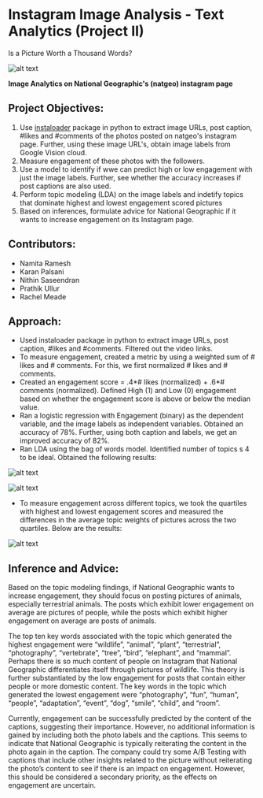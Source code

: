 # Instagram Image Analysis - Text Analytics (Project II)

Is a Picture Worth a Thousand Words?

![alt text](https://github.com/KaranPalsani/Instagram-Engagement-Case-Study/blob/master/Images/100M_CelebrationPanda%2Bcopy.jpg)

**Image Analytics on National Geographic's (natgeo) instagram page**

## Project Objectives:

1. Use [instaloader](https://instaloader.github.io/index.html) package in python to extract image URLs, post caption, #likes and #comments of the photos posted on natgeo's instagram page. Further, using these image URL's, obtain image labels from Google Vision cloud.
2. Measure engagement of these photos with the followers.
3. Use a model to identify if wwe can predict high or low engagement with just the image labels. Further, see whether the accuracy increases if post captions are also used.
4. Perform topic modeling (LDA) on the image labels and indetify topics that dominate highest and lowest engagement scored pictures
5. Based on inferences, formulate advice for National Geographic if it wants to increase engagement on its Instagram page.

## Contributors:

* Namita Ramesh 
* Karan Palsani 
* Nithin Saseendran 
* Prathik Ullur 
* Rachel Meade

## Approach:

* Used instaloader package in python to extract image URLs, post caption, #likes and #comments. Filtered out the video links.
* To measure engagement, created a metric by using a weighted sum of # likes and # comments. For this, we first normalized # likes and # comments.
* Created an engagement score = .4*# likes (normalized) + .6*# comments (normalized). Defined High (1) and Low (0) engagement based on whether the engagement score is above or below the median value.
* Ran a logistic regression with Engagement (binary) as the dependent variable, and the image labels as independent variables. Obtained an accuracy of 78%. Further, using both caption and labels, we get an improved accuracy of 82%.
* Ran LDA using the bag of words model. Identified number of topics s 4 to be ideal. Obtained the following results:

![alt text](https://github.com/KaranPalsani/Instagram-Engagement-Case-Study/blob/master/Images/insta_lda.JPG)

![alt text](https://github.com/KaranPalsani/Instagram-Engagement-Case-Study/blob/master/Images/insta_top10_lda.JPG "Top-10 words loaded for each topic")

* To measure engagement across different topics, we took the quartiles with highest and lowest engagement scores and measured the differences in the average topic weights of pictures across the two quartiles. Below are the results:

![alt text](https://github.com/KaranPalsani/Instagram-Engagement-Case-Study/blob/master/Images/insta_lda_engagement.JPG)

## Inference and Advice:

Based on the topic modeling findings, if National Geographic wants to increase engagement, they should focus on posting pictures of animals, especially terrestrial animals. The posts which exhibit lower engagement on average are pictures of people, while the posts which exhibit higher engagement on average are posts of animals.

The top ten key words associated with the topic which generated the highest engagement were “wildlife”, “animal”, “plant”, “terrestrial”, “photography”, “vertebrate”, “tree”, “bird”, “elephant”, and “mammal”. Perhaps there is so much content of people on Instagram that National Geographic differentiates itself through pictures of wildlife. This theory is further substantiated by the low engagement for posts that contain either people or more domestic content. The key words in the topic which generated the lowest engagement were “photography”, “fun”, “human”, “people”, “adaptation”, “event”, “dog”, “smile”, “child”, and “room”.

Currently, engagement can be successfully predicted by the content of the captions, suggesting their importance. However, no additional information is gained by including both the photo labels and the captions. This seems to indicate that National Geographic is typically reiterating the content in the photo again in the caption. The company could try some A/B Testing with captions that include other insights related to the picture without reiterating the photo’s content to see if there is an impact on engagement. However, this should be considered a secondary priority, as the effects on engagement are uncertain.

